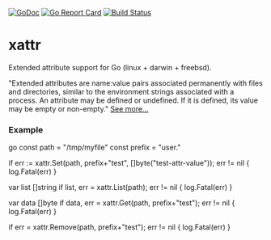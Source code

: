 [![GoDoc](https://godoc.org/github.com/pkg/xattr?status.svg)](http://godoc.org/github.com/pkg/xattr)
[![Go Report Card](https://goreportcard.com/badge/github.com/pkg/xattr)](https://goreportcard.com/report/github.com/pkg/xattr)
[![Build Status](https://travis-ci.org/pkg/xattr.svg?branch=master)](https://travis-ci.org/pkg/xattr)

xattr
=====
Extended attribute support for Go (linux + darwin + freebsd).

"Extended attributes are name:value pairs associated permanently with files and directories, similar to the environment strings associated with a process. An attribute may be defined or undefined. If it is defined, its value may be empty or non-empty." [See more...](https://en.wikipedia.org/wiki/Extended_file_attributes)


### Example
go
  const path = "/tmp/myfile"
  const prefix = "user."

  if err := xattr.Set(path, prefix+"test", []byte("test-attr-value")); err != nil {
  	log.Fatal(err)
  }
 
  var list []string
  if list, err = xattr.List(path); err != nil {
  	log.Fatal(err)
  }
  
  var data []byte
  if data, err = xattr.Get(path, prefix+"test"); err != nil {
  	log.Fatal(err)
  }

  if err = xattr.Remove(path, prefix+"test"); err != nil {
  	log.Fatal(err)
  }

